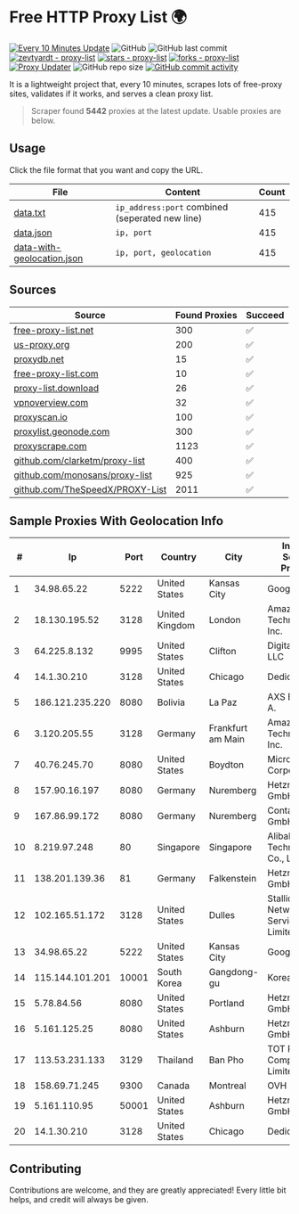 
# Free HTTP Proxy List 🌍

[![Every 10 Minutes Update](https://github.com/mertguvencli/http-proxy-list/actions/workflows/main.yml/badge.svg?branch=main)](https://github.com/mertguvencli/http-proxy-list/actions/workflows/main.yml)
![GitHub](https://img.shields.io/github/license/mertguvencli/http-proxy-list)
![GitHub last commit](https://img.shields.io/github/last-commit/mertguvencli/http-proxy-list)
[![zevtyardt - proxy-list](https://img.shields.io/static/v1?label=zevtyardt&message=proxy-list&color=blue&logo=github)](https://github.com/zevtyardt/proxy-list "Go to GitHub repo")
[![stars - proxy-list](https://img.shields.io/github/stars/zevtyardt/proxy-list?style=social)](https://github.com/zevtyardt/proxy-list)
[![forks - proxy-list](https://img.shields.io/github/forks/zevtyardt/proxy-list?style=social)](https://github.com/zevtyardt/proxy-list)
[![Proxy Updater](https://github.com/zevtyardt/proxy-list/workflows/Proxy%20Updater/badge.svg)](https://github.com/zevtyardt/proxy-list/actions?query=workflow:"Proxy+Updater")
![GitHub repo size](https://img.shields.io/github/repo-size/zevtyardt/proxy-list)
[![GitHub commit activity](https://img.shields.io/github/commit-activity/m/zevtyardt/proxy-list?logo=commits)](https://github.com/zevtyardt/proxy-list/commits/main)

It is a lightweight project that, every 10 minutes, scrapes lots of free-proxy sites, validates if it works, and serves a clean proxy list.

> Scraper found **5442** proxies at the latest update. Usable proxies are below.

## Usage

Click the file format that you want and copy the URL.

|File|Content|Count|
|----|-------|-----|
|[data.txt](https://raw.githubusercontent.com/mertguvencli/http-proxy-list/main/proxy-list/data.txt)|`ip_address:port` combined (seperated new line)|415|
|[data.json](https://raw.githubusercontent.com/mertguvencli/http-proxy-list/main/proxy-list/data.json)|`ip, port`|415|
|[data-with-geolocation.json](https://raw.githubusercontent.com/mertguvencli/http-proxy-list/main/proxy-list/data-with-geolocation.json)|`ip, port, geolocation`|415|

## Sources

|Source|Found Proxies|Succeed|
|------|-------------|-------|
|[free-proxy-list.net](https://free-proxy-list.net)|300|✅|
|[us-proxy.org](https://www.us-proxy.org)|200|✅|
|[proxydb.net](http://proxydb.net)|15|✅|
|[free-proxy-list.com](https://free-proxy-list.com/?page=&port=&type%5B%5D=http&type%5B%5D=https&up_time=0&search=Search)|10|✅|
|[proxy-list.download](https://www.proxy-list.download/HTTP)|26|✅|
|[vpnoverview.com](https://vpnoverview.com/privacy/anonymous-browsing/free-proxy-servers)|32|✅|
|[proxyscan.io](https://www.proxyscan.io)|100|✅|
|[proxylist.geonode.com](https://proxylist.geonode.com/api/proxy-list?limit=300&page=1&sort_by=lastChecked&sort_type=desc&protocols=http,https)|300|✅|
|[proxyscrape.com](https://api.proxyscrape.com/v2/?request=displayproxies&protocol=http&timeout=10000&country=all&ssl=all&anonymity=all)|1123|✅|
|[github.com/clarketm/proxy-list](https://raw.githubusercontent.com/clarketm/proxy-list/master/proxy-list-raw.txt)|400|✅|
|[github.com/monosans/proxy-list](https://raw.githubusercontent.com/monosans/proxy-list/main/proxies/http.txt)|925|✅|
|[github.com/TheSpeedX/PROXY-List](https://raw.githubusercontent.com/TheSpeedX/PROXY-List/master/http.txt)|2011|✅|


## Sample Proxies With Geolocation Info

|#|Ip|Port|Country|City|Internet Service Provider|
|-|--|----|-------|----|-------------------------|
|1|34.98.65.22|5222|United States|Kansas City|Google LLC|
|2|18.130.195.52|3128|United Kingdom|London|Amazon Technologies Inc.|
|3|64.225.8.132|9995|United States|Clifton|DigitalOcean, LLC|
|4|14.1.30.210|3128|United States|Chicago|Dedicated.com|
|5|186.121.235.220|8080|Bolivia|La Paz|AXS Bolivia S. A.|
|6|3.120.205.55|3128|Germany|Frankfurt am Main|Amazon Technologies Inc.|
|7|40.76.245.70|8080|United States|Boydton|Microsoft Corporation|
|8|157.90.16.197|8080|Germany|Nuremberg|Hetzner Online GmbH|
|9|167.86.99.172|8080|Germany|Nuremberg|Contabo GmbH|
|10|8.219.97.248|80|Singapore|Singapore|Alibaba (US) Technology Co., Ltd.|
|11|138.201.139.36|81|Germany|Falkenstein|Hetzner Online GmbH|
|12|102.165.51.172|3128|United States|Dulles|Stallion Network Services Limited|
|13|34.98.65.22|5222|United States|Kansas City|Google LLC|
|14|115.144.101.201|10001|South Korea|Gangdong-gu|Korea Telecom|
|15|5.78.84.56|8080|United States|Portland|Hetzner Online GmbH|
|16|5.161.125.25|8080|United States|Ashburn|Hetzner Online GmbH|
|17|113.53.231.133|3129|Thailand|Ban Pho|TOT Public Company Limited|
|18|158.69.71.245|9300|Canada|Montreal|OVH SAS|
|19|5.161.110.95|50001|United States|Ashburn|Hetzner Online GmbH|
|20|14.1.30.210|3128|United States|Chicago|Dedicated.com|



## Contributing

Contributions are welcome, and they are greatly appreciated! Every
little bit helps, and credit will always be given.


